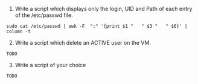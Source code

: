 1. Write a script which displays only the login, UID and Path of each entry of the /etc/passwd file.

```
sudo cat /etc/passwd | awk -F  ":" '{print $1 "   " $3 "   " $6}' | column -t
```

2. Write a script which delete an ACTIVE user on the VM.

```
TODO
```

3. Write a script of your choice

```
TODO
```
